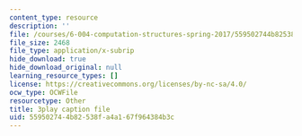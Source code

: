 ```yaml
---
content_type: resource
description: ''
file: /courses/6-004-computation-structures-spring-2017/559502744b82538fa4a167f964384b3c_qY5Rr-PTMMc.vtt
file_size: 2468
file_type: application/x-subrip
hide_download: true
hide_download_original: null
learning_resource_types: []
license: https://creativecommons.org/licenses/by-nc-sa/4.0/
ocw_type: OCWFile
resourcetype: Other
title: 3play caption file
uid: 55950274-4b82-538f-a4a1-67f964384b3c
---
```

